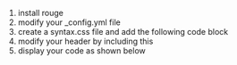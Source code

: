 1. install rouge
2. modify your _config.yml file
3. create a syntax.css file and add the following code block
4. modify your header by including this
5. display your code as shown below